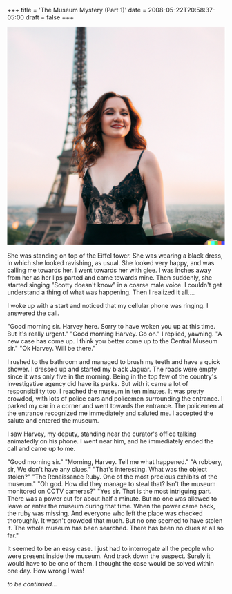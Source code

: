 +++
title = 'The Museum Mystery (Part 1)'
date = 2008-05-22T20:58:37-05:00
draft = false
+++

![Alt text](../images/museum-mystery-1.png)

She was standing on top of the Eiffel tower. She was wearing a black dress, in which she looked ravishing, as usual. She looked very happy, and was calling me towards her. I went towards her with glee. I was inches away from her as her lips parted and came towards mine. Then suddenly, she started singing "Scotty doesn't know" in a coarse male voice. I couldn't get understand a thing of what was happening. Then I realized it all....

I woke up with a start and noticed that my cellular phone was ringing. I answered the call.

"Good morning sir. Harvey here. Sorry to have woken you up at this time. But it's really urgent."
"Good morning Harvey. Go on." I replied, yawning.
"A new case has come up. I think you better come up to the Central Museum sir."
"Ok Harvey. Will be there."

I rushed to the bathroom and managed to brush my teeth and have a quick shower. I dressed up and started my black Jaguar. The roads were empty since it was only five in the morning. Being in the top few of the country's investigative agency did have its perks. But with it came a lot of responsibility too. I reached the museum in ten minutes. It was pretty crowded, with lots of police cars and policemen surrounding the entrance. I parked my car in a corner and went towards the entrance. The policemen at the entrance recognized me immediately and saluted me. I accepted the salute and entered the museum.

I saw Harvey, my deputy, standing near the curator's office talking animatedly on his phone. I went near him, and he immediately ended the call and came up to me.

"Good morning sir."
"Morning, Harvey. Tell me what happened."
"A robbery, sir, We don't have any clues."
"That's interesting. What was the object stolen?"
"The Renaissance Ruby. One of the most precious exhibits of the museum."
"Oh god. How did they manage to steal that? Isn't the museum monitored on CCTV cameras?"
"Yes sir. That is the most intriguing part. There was a power cut for about half a minute. But no one was allowed to leave or enter the museum during that time. When the power came back, the ruby was missing. And everyone who left the place was checked thoroughly. It wasn't crowded that much. But no one seemed to have stolen it. The whole museum has been searched. There has been no clues at all so far."

It seemed to be an easy case. I just had to interrogate all the people who were present inside the museum. And track down the suspect. Surely it would have to be one of them. I thought the case would be solved within one day. How wrong I was!

*to be continued...*